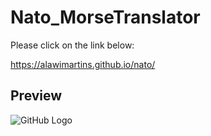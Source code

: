 # Nato_MorseTranslator

Please click on the link below: 

https://alawimartins.github.io/nato/

## Preview

![GitHub Logo](/nato.png)
